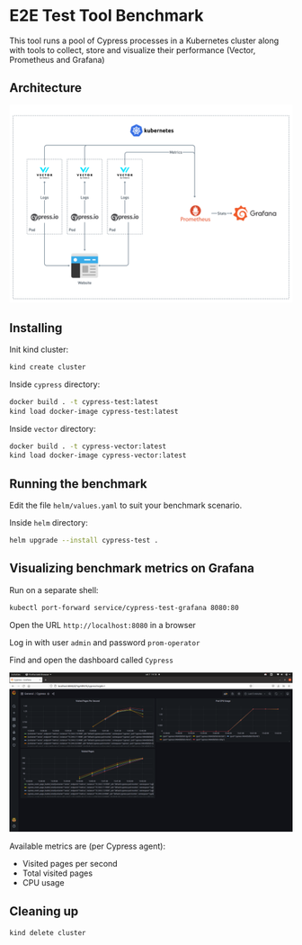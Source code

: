 # E2E Test Tool Benchmark 

This tool runs a pool of Cypress processes in a Kubernetes cluster along with tools to collect, store and visualize their performance (Vector, Prometheus and Grafana)

## Architecture

![Architecture](docs/architecture.png?raw=true)

## Installing

Init kind cluster:
```bash
kind create cluster
```

Inside `cypress` directory:
```bash
docker build . -t cypress-test:latest
kind load docker-image cypress-test:latest
```

Inside `vector` directory:
```bash
docker build . -t cypress-vector:latest
kind load docker-image cypress-vector:latest
```

## Running the benchmark

Edit the file `helm/values.yaml` to suit your benchmark scenario.

Inside `helm` directory:
```bash
helm upgrade --install cypress-test .
```

## Visualizing benchmark metrics on Grafana

Run on a separate shell:
```bash
kubectl port-forward service/cypress-test-grafana 8080:80
```

Open the URL `http://localhost:8080` in a browser

Log in with user `admin` and password `prom-operator`

Find and open the dashboard called `Cypress`

![Grafana](docs/grafana.png?raw=true)

Available metrics are (per Cypress agent):

* Visited pages per second 
* Total visited pages
* CPU usage 

## Cleaning up

```bash
kind delete cluster
```
